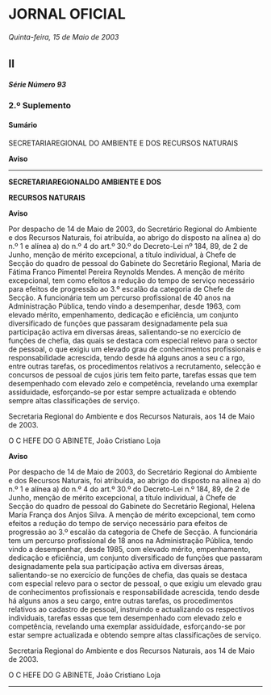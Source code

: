 # JORNAL OFICIAL

###### Quinta-feira, 15 de Maio de 2003

## II

##### Série Número 93

### **2.º Suplemento**

#### **Sumário**

SECRETARIAREGIONAL DO AMBIENTE E DOS RECURSOS NATURAIS

**Aviso**




---

**SECRETARIAREGIONALDO AMBIENTE E DOS**

**RECURSOS NATURAIS**


**Aviso**


Por despacho de 14 de Maio de 2003, do Secretário
Regional do Ambiente e dos Recursos Naturais, foi atribuída,
ao abrigo do disposto na alínea a) do n.º 1 e alínea a) do n.º
4 do art.º 30.º do Decreto-Lei nº 184, 89, de 2 de Junho,
menção de mérito excepcional, a título individual, à Chefe de
Secção do quadro de pessoal do Gabinete do Secretário
Regional, Maria de Fátima Franco Pimentel Pereira
Reynolds Mendes.
A menção de mérito excepcional, tem como efeitos a
redução do tempo de serviço necessário para efeitos de
progressão ao 3.º escalão da categoria de Chefe de Secção.
A funcionária tem um percurso profissional de 40 anos na
Administração Pública, tendo vindo a desempenhar, desde
1963, com elevado mérito, empenhamento, dedicação e
eficiência, um conjunto diversificado de funções que passaram
designadamente pela sua participação activa em diversas
áreas, salientando-se no exercício de funções de chefia, das
quais se destaca com especial relevo para o sector de pessoal,
o que exigiu um elevado grau de conhecimentos profissionais
e responsabilidade acrescida, tendo desde há alguns anos a seu
c a rgo, entre outras tarefas, os procedimentos relativos a
recrutamento, selecção e concursos de pessoal de cujos júris
tem feito parte, tarefas essas que tem desempenhado com
elevado zelo e competência, revelando uma exemplar
assiduidade, esforçando-se por estar sempre actualizada e
obtendo sempre altas classificações de serviço.


Secretaria Regional do Ambiente e dos Recursos
Naturais, aos 14 de Maio de 2003.


O C HEFE DO G ABINETE, João Cristiano Loja



**Aviso**


Por despacho de 14 de Maio de 2003, do Secretário
Regional do Ambiente e dos Recursos Naturais, foi atribuída,
ao abrigo do disposto na alínea a) do n.º 1 e alínea a) do n.º
4 do art.º 30.º do Decreto-Lei n.º 184, 89, de 2 de Junho,
menção de mérito excepcional, a título individual, à Chefe de
Secção do quadro de pessoal do Gabinete do Secretário
Regional, Helena Maria França dos Anjos Silva.
A menção de mérito excepcional, tem como efeitos a
redução do tempo de serviço necessário para efeitos de
progressão ao 3.º escalão da categoria de Chefe de Secção.
A funcionária tem um percurso profissional de 18 anos
na Administração Pública, tendo vindo a desempenhar,
desde 1985, com elevado mérito, empenhamento, dedicação e eficiência, um conjunto diversificado de funções
que passaram designadamente pela sua participação activa
em diversas áreas, salientando-se no exercício de funções
de chefia, das quais se destaca com especial relevo para o
sector de pessoal, o que exigiu um elevado grau de
conhecimentos profissionais e responsabilidade acrescida,
tendo desde há alguns anos a seu cargo, entre outras tarefas,
os procedimentos relativos ao cadastro de pessoal,
instruindo e actualizando os respectivos individuais, tarefas
essas que tem desempenhado com elevado zelo e competência, revelando uma exemplar assiduidade, esforçando-se
por estar sempre actualizada e obtendo sempre altas
classificações de serviço.


Secretaria Regional do Ambiente e dos Recursos
Naturais, aos 14 de Maio de 2003.


O C HEFE DO G ABINETE, João Cristiano Loja




---
